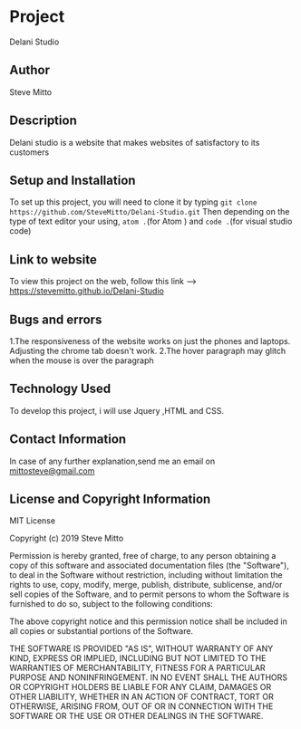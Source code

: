 # Project
Delani Studio

## Author
Steve Mitto

## Description
Delani studio is a website that makes websites of satisfactory to its customers

## Setup and Installation
To set up this project, you will need to clone it by typing `git clone https://github.com/SteveMitto/Delani-Studio.git`
Then depending on the type of text editor your using, `atom .`(for Atom ) and `code .`(for visual studio code)

## Link to website
To view this project on the web, follow this link -->  https://stevemitto.github.io/Delani-Studio

## Bugs and errors
1.The responsiveness of the website works on just the phones and laptops. Adjusting the chrome tab doesn't work.
2.The hover paragraph may glitch when the mouse is over the paragraph

## Technology Used
To develop this project, i will use Jquery ,HTML and CSS.

## Contact Information
In case of any further explanation,send me an email on mittosteve@gmail.com

## License and Copyright Information
MIT License

Copyright (c) 2019 Steve Mitto

Permission is hereby granted, free of charge, to any person obtaining a copy of this software and associated documentation files (the "Software"), to deal in the Software without restriction, including without limitation the rights to use, copy, modify, merge, publish, distribute, sublicense, and/or sell copies of the Software, and to permit persons to whom the Software is furnished to do so, subject to the following conditions:

The above copyright notice and this permission notice shall be included in all copies or substantial portions of the Software.

THE SOFTWARE IS PROVIDED "AS IS", WITHOUT WARRANTY OF ANY KIND, EXPRESS OR IMPLIED, INCLUDING BUT NOT LIMITED TO THE WARRANTIES OF MERCHANTABILITY, FITNESS FOR A PARTICULAR PURPOSE AND NONINFRINGEMENT. IN NO EVENT SHALL THE AUTHORS OR COPYRIGHT HOLDERS BE LIABLE FOR ANY CLAIM, DAMAGES OR OTHER LIABILITY, WHETHER IN AN ACTION OF CONTRACT, TORT OR OTHERWISE, ARISING FROM, OUT OF OR IN CONNECTION WITH THE SOFTWARE OR THE USE OR OTHER DEALINGS IN THE SOFTWARE.
